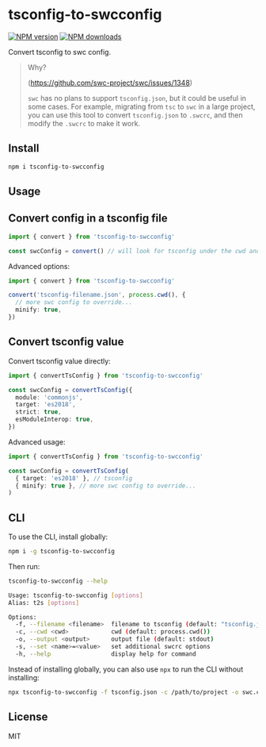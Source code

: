 # tsconfig-to-swcconfig

[![NPM version](https://img.shields.io/npm/v/tsconfig-to-swcconfig.svg?style=flat)](https://npmjs.org/package/tsconfig-to-swcconfig)
[![NPM downloads](https://img.shields.io/npm/dm/tsconfig-to-swcconfig.svg?style=flat)](https://npmjs.org/package/tsconfig-to-swcconfig)

Convert tsconfig to swc config.

> Why?
>
> (https://github.com/swc-project/swc/issues/1348)
>
> `swc` has no plans to support `tsconfig.json`, but it could be useful in some cases. For example, migrating from `tsc` to `swc` in a large project, you can use this tool to convert `tsconfig.json` to `.swcrc`, and then modify the `.swcrc` to make it work.

## Install

```bash
npm i tsconfig-to-swcconfig
```

## Usage

## Convert config in a tsconfig file

```typescript
import { convert } from 'tsconfig-to-swcconfig'

const swcConfig = convert() // will look for tsconfig under the cwd and convert it to swc config
```

Advanced options:

```typescript
import { convert } from 'tsconfig-to-swcconfig'

convert('tsconfig-filename.json', process.cwd(), {
  // more swc config to override...
  minify: true,
})
```

## Convert tsconfig value

Convert tsconfig value directly:

```typescript
import { convertTsConfig } from 'tsconfig-to-swcconfig'

const swcConfig = convertTsConfig({
  module: 'commonjs',
  target: 'es2018',
  strict: true,
  esModuleInterop: true,
})
```

Advanced usage:

```typescript
import { convertTsConfig } from 'tsconfig-to-swcconfig'

const swcConfig = convertTsConfig(
  { target: 'es2018' }, // tsconfig
  { minify: true }, // more swc config to override...
)
```

## CLI

To use the CLI, install globally:

```bash
npm i -g tsconfig-to-swcconfig
```

Then run:

```bash
tsconfig-to-swcconfig --help
```

```bash
Usage: tsconfig-to-swcconfig [options]
Alias: t2s [options]

Options:
  -f, --filename <filename>  filename to tsconfig (default: "tsconfig.json")
  -c, --cwd <cwd>            cwd (default: process.cwd())
  -o, --output <output>      output file (default: stdout)
  -s, --set <name>=<value>   set additional swcrc options
  -h, --help                 display help for command
```

Instead of installing globally, you can also use `npx` to run the CLI without installing:

```bash
npx tsconfig-to-swcconfig -f tsconfig.json -c /path/to/project -o swc.config.js
```

## License

MIT
